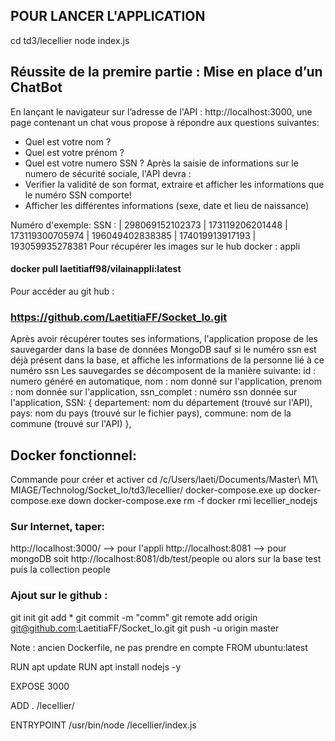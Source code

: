 ## POUR LANCER L'APPLICATION 
cd td3/lecellier
node index.js

## Réussite de la premire partie : Mise en place d’un ChatBot
En lançant le navigateur sur l’adresse de l'API : http://localhost:3000, une page contenant un chat vous propose à répondre aux questions suivantes:
- Quel est votre nom ?
- Quel est votre prénom ?
- Quel est votre numero SSN ?
Après la saisie de informations sur le numero de sécurité sociale, l'API devra :
- Verifier la validité de son format, extraire et afficher les informations que le 
numéro SSN comporte!
- Afficher les différentes informations (sexe, date et lieu de naissance)

Numéro d'exemple: 
SSN : | 298069152102373 | 173119206201448 | 173119300705974 | 196049402838385 | 174019913917193 | 193059935278381
Pour récupérer les images sur le hub docker : appli
#### docker pull laetitiaff98/vilainappli:latest
Pour accéder au git hub : 
### https://github.com/LaetitiaFF/Socket_Io.git
Après avoir récupérer toutes ses informations, l'application propose de les sauvegarder dans la base de données MongoDB sauf si le numéro ssn est déjà présent dans la base, et 
affiche les informations de la personne lié à ce numéro ssn
Les sauvegardes se décomposent de la manière suivante:
    id : numero généré en automatique,
    nom : nom donné sur l'application,
    prenom : nom donnée sur l'application,
    ssn_complet : numéro ssn donnée sur l'application,
    SSN: {
        departement: nom du département (trouvé sur l'API),
        pays: nom du pays (trouvé sur le fichier pays),
        commune: nom de la commune (trouvé sur l'API)
    },

## Docker fonctionnel:
Commande pour créer et activer
cd /c/Users/laeti/Documents/Master\ M1\ MIAGE/Technolog/Socket_Io/td3/lecellier/
docker-compose.exe up
docker-compose.exe down
docker-compose.exe rm -f 
docker rmi lecellier_nodejs 

### Sur Internet, taper:
http://localhost:3000/ --> pour l'appli 
http://localhost:8081  --> pour mongoDB soit http://localhost:8081/db/test/people
ou alors sur la base test puis la collection people

### Ajout sur le github :
git init
git add *
git commit -m "comm"
git remote add origin git@github.com:LaetitiaFF/Socket_Io.git
git push -u origin master


Note : ancien Dockerfile, ne pas prendre en compte
FROM ubuntu:latest

RUN apt update
RUN apt install nodejs -y

EXPOSE 3000

ADD . /lecellier/

ENTRYPOINT /usr/bin/node /lecellier/index.js
